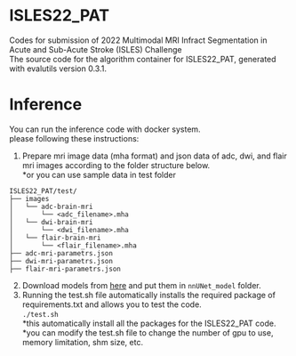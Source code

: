# ISLES22_PAT  
Codes for submission of 2022 Multimodal MRI Infract Segmentation in Acute and Sub-Acute  Stroke (ISLES) Challenge  
The source code for the algorithm container for ISLES22_PAT, generated with evalutils version 0.3.1.  

# Inference  
You can run the inference code with docker system.  
please following these instructions:  
  1. Prepare mri image data (mha format) and json data of adc, dwi, and flair mri images according to the folder structure below.  
  *or you can use sample data in test folder  
```
ISLES22_PAT/test/  
├── images  
│   └── adc-brain-mri  
│       └── <adc_filename>.mha  
│   └── dwi-brain-mri  
│       └── <dwi_filename>.mha  
│   └── flair-brain-mri  
│       └── <flair_filename>.mha  
├── adc-mri-parametrs.json  
├── dwi-mri-parametrs.json  
├── flair-mri-parametrs.json  
```  
  2. Download models from [here](https://postechackr-my.sharepoint.com/:u:/g/personal/ych000_postech_ac_kr/Eb41Y0SrqSxIoknM10WU7hIB1RcqA7_R1GlTgWiDnU3TKg?e=jyGoog) and put them in `nnUNet_model` folder.  
  3. Running the test.sh file automatically installs the required package of requirements.txt and allows you to test the code.  
  `./test.sh`  
  *this automatically install all the packages for the ISLES22_PAT code.  
  *you can modify the test.sh file to change the number of gpu to use, memory limitation, shm size, etc.  

  
